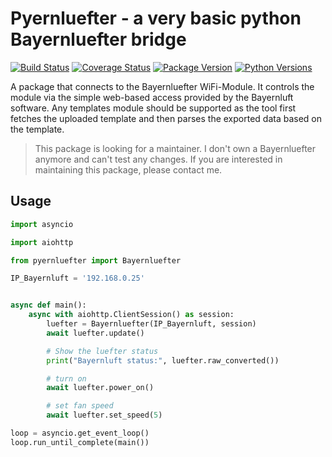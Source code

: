 # Pyernluefter - a very basic python Bayernluefter bridge
[![Build Status](https://travis-ci.com/nielstron/pyernluefter.svg?branch=master)](https://travis-ci.com/nielstron/pyernluefter)
[![Coverage Status](https://coveralls.io/repos/github/nielstron/pyernluefter/badge.svg?branch=master)](https://coveralls.io/github/nielstron/pyernluefter?branch=master)
[![Package Version](https://img.shields.io/pypi/v/pyernluefter)](https://pypi.org/project/pyernluefter/)
[![Python Versions](https://img.shields.io/pypi/pyversions/pyernluefter.svg)](https://pypi.org/project/pyernluefter/)

A package that connects to the Bayernluefter WiFi-Module.
It controls the module via the simple web-based access provided by the Bayernluft software.
Any templates module should be supported as the tool first fetches the uploaded template and then parses
the exported data based on the template.

> This package is looking for a maintainer. I don't own a Bayernluefter anymore and can't test any changes. If you are interested in maintaining this package, please contact me.

## Usage

```python
import asyncio

import aiohttp

from pyernluefter import Bayernluefter

IP_Bayernluft = '192.168.0.25'


async def main():
    async with aiohttp.ClientSession() as session:
        luefter = Bayernluefter(IP_Bayernluft, session)
        await luefter.update()

        # Show the luefter status
        print("Bayernluft status:", luefter.raw_converted())

        # turn on
        await luefter.power_on()

        # set fan speed
        await luefter.set_speed(5)

loop = asyncio.get_event_loop()
loop.run_until_complete(main())
```
